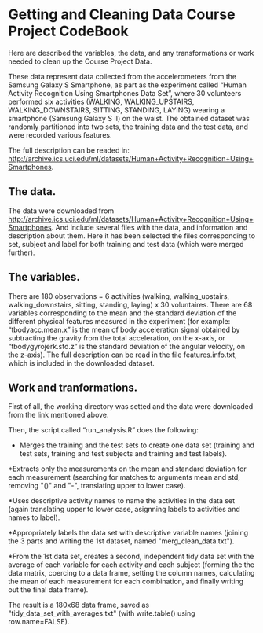 # Getting and Cleaning Data Course Project CodeBook

Here are described the variables, the data, and any transformations or work needed to clean up the Course Project Data.

These data represent data collected from the accelerometers from the Samsung Galaxy S Smartphone, as part as the experiment called “Human Activity Recognition Using Smartphones Data Set”, where 30 volunteers performed six activities (WALKING, WALKING_UPSTAIRS, WALKING_DOWNSTAIRS, SITTING, STANDING, LAYING) wearing a smartphone (Samsung Galaxy S II) on the waist. The obtained dataset was randomly partitioned into two sets, the training data and the test data, and were recorded various features.

The full description can be readed in: http://archive.ics.uci.edu/ml/datasets/Human+Activity+Recognition+Using+Smartphones.

## The data.
The data were downloaded from http://archive.ics.uci.edu/ml/datasets/Human+Activity+Recognition+Using+Smartphones.
And include several files with the data, and information and description about them. Here it has been selected the files corresponding to set, subject and label for both training and test data (which were merged further).

## The variables.
There are 180 observations = 6 activities (walking, walking_upstairs, walking_downstairs, sitting, standing, laying) x 30 voluntaires.
There are 68 variables corresponding to the mean and the standard deviation of the different physical features measured in the experiment (for example: “tbodyacc.mean.x” is the mean of body acceleration signal obtained by subtracting the gravity from the total acceleration, on the x-axis, or “tbodygyrojerk.std.z” is the standard deviation of the angular velocity, on the z-axis). The full description can be read in the file features.info.txt, which is included in the downloaded dataset.

## Work and tranformations.
First of all, the working directory was setted and the data were downloaded from the link mentioned above.

Then, the script called “run_analysis.R” does the following:

* Merges the training and the test sets to create one data set (training and test sets, training and test subjects and training and test labels).

*Extracts only the measurements on the mean and standard deviation for each measurement (searching for matches to arguments mean and std, removing "()" and "-", translating upper to lower case).

*Uses descriptive activity names to name the activities in the data set (again translating upper to lower case, asignning labels to activities and names to label).

*Appropriately labels the data set with descriptive variable names (joining the 3 parts and writing the 1st dataset, named "merg_clean_data.txt").

*From the 1st data set, creates a second, independent tidy data set with the average of each variable for each activity and each subject (forming the the data matrix, coercing to a data frame, setting the column names, calculating the mean of each measurement for each combination, and finally writing out the final data frame).

The result is a 180x68 data frame, saved as "tidy_data_set_with_averages.txt" (with write.table() using row.name=FALSE).
